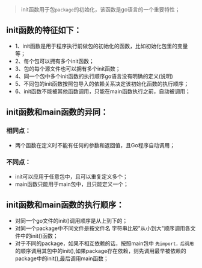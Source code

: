 
> init函数用于包`package`的初始化，该函数是go语言的一个重要特性；

## init函数的特征如下：

* 1、init函数是用于程序执行前做包的初始化的函数，比如初始化包里的变量等；
* 2、每个包可以拥有多个init函数；
* 3、包的每个源文件也可以拥有多个init函数；
* 4、同一个包中多个init函数的执行顺序go语言没有明确的定义(说明)
* 5、不同包的init函数按照包导入的依赖关系决定该初始化函数的执行顺序；
* 6、init函数不能被其他函数调用，只能在main函数执行之前，自动被调用；

## init函数和main函数的异同：
### 相同点：
* 两个函数在定义时不能有任何的参数和返回值，且Go程序自动调用；
### 不同点：
* init可以应用于任意包中，且可以重复定义多个；
* main函数只能用于main包中，且只能定义一个；


## init函数和main函数的执行顺序：
* 对同一个go文件的init()调用顺序是从上到下的；
* 对同一个package中不同文件是按文件名 字符串比较"从小到大"顺序调用各文件中的init()函数；
* 对于不同的package，如果不相互依赖的话，按照main包中 `先import，后调用`的顺序调用其包中的init(),如果package存在依赖，则先调用最早被依赖的package中的init(),最后调用main函数；
